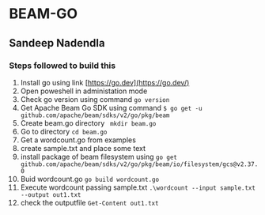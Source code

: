 # BEAM-GO
## Sandeep Nadendla


### Steps followed to build this

1. Install go using link [https://go.dev](https://go.dev/)
2. Open poweshell in administation mode
3. Check go version using command
 ```go version```
4. Get Apache Beam Go SDK using command
```$ go get -u github.com/apache/beam/sdks/v2/go/pkg/beam```
5. Create beam.go directory
``` mkdir beam.go```
6. Go to directory
```cd beam.go```
6. Get a wordcount.go from examples
7. create sample.txt and place some text
8. install package of beam filesystem using
```go get github.com/apache/beam/sdks/v2/go/pkg/beam/io/filesystem/gcs@v2.37.0```
9. Buid wordcount.go 
```go build wordcount.go```
10. Execute wordcount passing sample.txt
```.\wordcount --input sample.txt --output out1.txt```
11. check the outputfile
```Get-Content out1.txt```